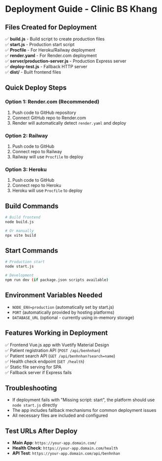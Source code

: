 # Deployment Guide - Clinic BS Khang

## Files Created for Deployment

✅ **build.js** - Build script to create production files  
✅ **start.js** - Production start script  
✅ **Procfile** - For Heroku/Railway deployment  
✅ **render.yaml** - For Render.com deployment  
✅ **server/production-server.js** - Production Express server  
✅ **deploy-test.js** - Fallback HTTP server  
✅ **dist/** - Built frontend files  

## Quick Deploy Steps

### Option 1: Render.com (Recommended)
1. Push code to GitHub repository
2. Connect GitHub repo to Render.com
3. Render will automatically detect `render.yaml` and deploy

### Option 2: Railway
1. Push code to GitHub 
2. Connect repo to Railway
3. Railway will use `Procfile` to deploy

### Option 3: Heroku
1. Push code to GitHub
2. Connect repo to Heroku
3. Heroku will use `Procfile` to deploy

## Build Commands
```bash
# Build frontend
node build.js

# Or manually
npx vite build
```

## Start Commands  
```bash
# Production start
node start.js

# Development
npm run dev (if package.json scripts available)
```

## Environment Variables Needed
- `NODE_ENV=production` (automatically set by start.js)
- `PORT` (automatically provided by hosting platforms)
- `DATABASE_URL` (optional - currently using in-memory storage)

## Features Working in Deployment
✅ Frontend Vue.js app with Vuetify Material Design  
✅ Patient registration API (`POST /api/benhnhan`)  
✅ Patient search API (`GET /api/benhnhan?search=name`)  
✅ Health check endpoint (`GET /health`)  
✅ Static file serving for SPA  
✅ Fallback server if Express fails  

## Troubleshooting
- If deployment fails with "Missing script: start", the platform should use `node start.js` directly
- The app includes fallback mechanisms for common deployment issues
- All necessary files are included and configured

## Test URLs After Deploy
- **Main App**: `https://your-app.domain.com/`
- **Health Check**: `https://your-app.domain.com/health`  
- **API Test**: `https://your-app.domain.com/api/benhnhan`